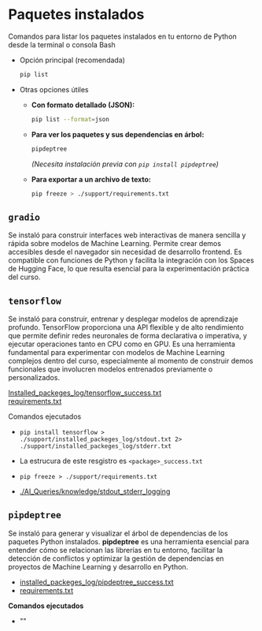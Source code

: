 # Paquetes instalados

Comandos para listar los paquetes instalados en tu entorno de Python desde la terminal o consola Bash

- Opción principal (recomendada)

  ```bash
  pip list
  ```

- Otras opciones útiles

  - **Con formato detallado (JSON):**

    ```bash
    pip list --format=json
    ```

  - **Para ver los paquetes y sus dependencias en árbol:**
  
    ```bash
    pipdeptree
    ```
  
    *(Necesita instalación previa con `pip install pipdeptree`)*
  
  - **Para exportar a un archivo de texto:**
  
    ```bash
    pip freeze > ./support/requirements.txt
    ```

## `gradio`

Se instaló para construir interfaces web interactivas de manera sencilla y rápida sobre modelos de Machine Learning. Permite crear demos accesibles desde el navegador sin necesidad de desarrollo frontend. Es compatible con funciones de Python y facilita la integración con los Spaces de Hugging Face, lo que resulta esencial para la experimentación práctica del curso.

## `tensorflow`

Se instaló para construir, entrenar y desplegar modelos de aprendizaje profundo. TensorFlow proporciona una API flexible y de alto rendimiento que permite definir redes neuronales de forma declarativa o imperativa, y ejecutar operaciones tanto en CPU como en GPU. Es una herramienta fundamental para experimentar con modelos de Machine Learning complejos dentro del curso, especialmente al momento de construir demos funcionales que involucren modelos entrenados previamente o personalizados.

[Installed_packeges_log/tensorflow_success.txt](installed_packeges_log/tensorflow_success.txt)  
[requirements.txt](requirements.txt)  

Comandos ejecutados

- `pip install tensorflow > ./support/installed_packeges_log/stdout.txt 2> ./support/installed_packeges_log/stderr.txt`  
  
- La estrucura de este resgistro es `<package>_success.txt`

- `pip freeze > ./support/requirements.txt`  

- [./AI_Queries/knowledge/stdout_stderr_logging](../AI_Queries/knowledge/stdout_stderr_logging.md)
  

## `pipdeptree`

Se instaló para generar y visualizar el árbol de dependencias de los paquetes Python instalados. **pipdeptree** es una herramienta esencial para entender cómo se relacionan las librerías en tu entorno, facilitar la detección de conflictos y optimizar la gestión de dependencias en proyectos de Machine Learning y desarrollo en Python.

- [installed_packeges_log/pipdeptree_success.txt](installed_packeges_log/pipdeptree_success.txt)  
- [requirements.txt](requirements.txt)  

**Comandos ejecutados**

- ""
